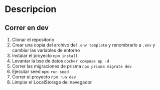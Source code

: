 # Descripcion

## Correr en dev

1. Clonar el repositorio
2. Crear una copia del archivo del ```.env template``` y renombrarlo a ```.env``` y cambiar las variables de entorno
3. Instalar el proyecto ```npm install```
4. Levantar la bse de datos ```docker compose up -d```
5. Correr las migraciones de prisma ```npx prisma migrate dev```
6. Ejecutar seed ```npm run seed```
7. Correr el proyecto ```npm run dev```
8. Limpiar el LocalStorage del navegador 